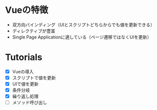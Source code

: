 # Vueの特徴
- 双方向バインディング（UIとスクリプトどちらからでも値を更新できる）
- ディレクティブが豊富
- Single Page Applicationに適している（ページ遷移ではなくUIを更新）

# Tutorials 

- [x] Vueの導入
- [x] スクリプトで値を更新
- [x] UIで値を更新
- [x] 条件分岐
- [x] 繰り返し処理
- [ ] メソッド呼び出し
